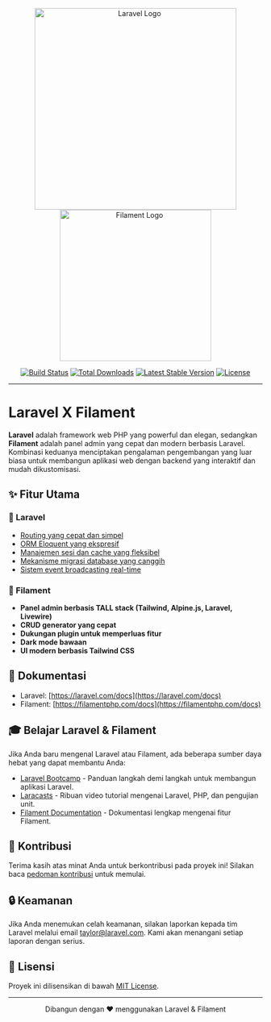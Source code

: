 <p align="center">
    <a href="https://laravel.com" target="_blank">
        <img src="https://raw.githubusercontent.com/laravel/art/master/logo-lockup/5%20SVG/2%20CMYK/1%20Full%20Color/laravel-logolockup-cmyk-red.svg" width="400" alt="Laravel Logo">
    </a>
    <br>
    <a href="https://filamentphp.com" target="_blank">
        <img src="https://filamentphp.com/images/logo.svg" width="300" alt="Filament Logo">
    </a>
</p>

<p align="center">
    <a href="https://github.com/laravel/framework/actions"><img src="https://github.com/laravel/framework/workflows/tests/badge.svg" alt="Build Status"></a>
    <a href="https://packagist.org/packages/laravel/framework"><img src="https://img.shields.io/packagist/dt/laravel/framework" alt="Total Downloads"></a>
    <a href="https://packagist.org/packages/laravel/framework"><img src="https://img.shields.io/packagist/v/laravel/framework" alt="Latest Stable Version"></a>
    <a href="https://packagist.org/packages/laravel/framework"><img src="https://img.shields.io/packagist/l/laravel/framework" alt="License"></a>
</p>

---

# Laravel X Filament

**Laravel** adalah framework web PHP yang powerful dan elegan, sedangkan **Filament** adalah panel admin yang cepat dan modern berbasis Laravel. Kombinasi keduanya menciptakan pengalaman pengembangan yang luar biasa untuk membangun aplikasi web dengan backend yang interaktif dan mudah dikustomisasi.

## ✨ Fitur Utama

### 🚀 Laravel
- [Routing yang cepat dan simpel](https://laravel.com/docs/routing)
- [ORM Eloquent yang ekspresif](https://laravel.com/docs/eloquent)
- [Manajemen sesi dan cache yang fleksibel](https://laravel.com/docs/cache)
- [Mekanisme migrasi database yang canggih](https://laravel.com/docs/migrations)
- [Sistem event broadcasting real-time](https://laravel.com/docs/broadcasting)

### 🎨 Filament
- **Panel admin berbasis TALL stack (Tailwind, Alpine.js, Laravel, Livewire)**
- **CRUD generator yang cepat**
- **Dukungan plugin untuk memperluas fitur**
- **Dark mode bawaan**
- **UI modern berbasis Tailwind CSS**

## 📖 Dokumentasi
- Laravel: [https://laravel.com/docs](https://laravel.com/docs)
- Filament: [https://filamentphp.com/docs](https://filamentphp.com/docs)

## 🎓 Belajar Laravel & Filament
Jika Anda baru mengenal Laravel atau Filament, ada beberapa sumber daya hebat yang dapat membantu Anda:
- [Laravel Bootcamp](https://bootcamp.laravel.com) - Panduan langkah demi langkah untuk membangun aplikasi Laravel.
- [Laracasts](https://laracasts.com) - Ribuan video tutorial mengenai Laravel, PHP, dan pengujian unit.
- [Filament Documentation](https://filamentphp.com/docs) - Dokumentasi lengkap mengenai fitur Filament.

## 🤝 Kontribusi
Terima kasih atas minat Anda untuk berkontribusi pada proyek ini! Silakan baca [pedoman kontribusi](https://laravel.com/docs/contributions) untuk memulai.

## 🔒 Keamanan
Jika Anda menemukan celah keamanan, silakan laporkan kepada tim Laravel melalui email [taylor@laravel.com](mailto:taylor@laravel.com). Kami akan menangani setiap laporan dengan serius.

## 📜 Lisensi
Proyek ini dilisensikan di bawah [MIT License](https://opensource.org/licenses/MIT).

---
<p align="center">Dibangun dengan ❤️ menggunakan Laravel & Filament</p>

